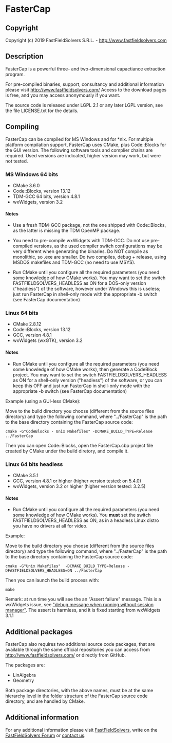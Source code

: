 # FasterCap

## Copyright

Copyright (c) 2019
FastFieldSolvers S.R.L. - http://www.fastfieldsolvers.com

## Description

FasterCap is a powerful three- and two-dimensional capactiance extraction program. 

For pre-compiled binaries, support, consultancy and additional information please visit http://www.fastfieldsolvers.com/
Access to the download pages is free, and you may access anonymously if you want.

The source code is released under LGPL 2.1 or any later LGPL version, see the file LICENSE.txt for the details.

## Compiling

FasterCap can be compiled for MS Windows and for *nix. For multiple platform compilation support, FasterCap uses CMake, plus Code::Blocks for the GUI version.
The following software tools and complier chains are required. Used versions are indicated, higher version may work, but were not tested.

###  MS Windows 64 bits

- CMake 3.6.0
- Code::Blocks, version 13.12
- TDM-GCC 64 bits, version 4.8.1
- wxWidgets, version 3.2

#### Notes

- Use a fresh TDM-GCC package, not the one shipped with Code::Blocks, as the latter is missing the TDM OpenMP package.
      
- You need to pre-compile wxWidgets with TDM-GCC. Do not use pre-compiled versions, as the used compiler switch configurations may be very different when generating the binaries. Do NOT compile as monolithic, so .exe are smaller. Do two compiles, debug + release, using MSDOS makefiles and TDM-GCC (no need to use MSYS).

- Run CMake until you configure all the required parameters (you need some knowledge of how CMake works). You may want to set the switch FASTFIELDSOLVERS_HEADLESS as ON for a DOS-only version ("headless") of the software, however under Windows this is useless; just run FasterCap in shell-only mode with the appropriate -b switch (see FasterCap documentation)

###  Linux 64 bits

- CMake 2.8.12
- Code::Blocks, version 13.12
- GCC, version 4.8.1
- wxWidgets (wxGTK), version 3.2

#### Notes

- Run CMake until you configure all the required parameters (you need some knowledge of how CMake works), then generate a CodeBlock project. You may want to set the switch FASTFIELDSOLVERS_HEADLESS as ON for a shell-only version ("headless") of the software, or you can keep this OFF and just run FasterCap in shell-only mode with the appropriate -b switch (see FasterCap documentation)

Example (using a GUI-less CMake):

Move to the build directory you choose (different from the source files directory) and type the following command, where "../FasterCap" is the path to the base directory containing the FasterCap source code:
    
`cmake -G"CodeBlocks - Unix Makefiles" -DCMAKE_BUILD_TYPE=Release ../FasterCap`

Then you can open Code::Blocks, open the FasterCap.cbp project file created by CMake under the build diretory, and compile it.

###  Linux 64 bits headless

- CMake 3.5.1
- GCC, version 4.8.1 or higher (higher version tested: on 5.4.0)
- wxWidgets, version 3.2 or higher (higher version tested: 3.2.5)

#### Notes

- Run CMake until you configure all the required parameters (you need some knowledge of how CMake works). You **must** set the switch FASTFIELDSOLVERS_HEADLESS as ON, as in a headless Linux distro you have no drivers at all for video.

Example: 

Move to the build directory you choose (different from the source files directory) and type the following command, where "../FasterCap" is the path to the base directory containing the FasterCap source code:
    
`cmake -G"Unix Makefiles"  -DCMAKE_BUILD_TYPE=Release -DFASTFIELDSOLVERS_HEADLESS=ON ../FasterCap`

Then you can launch the build process with:
    
`make`
  
Remark: at run time you will see the an "Assert failure" message. This is a wxWidgets issue, see ["debug message when running without session manager"](http://trac.wxwidgets.org/ticket/16024).
The assert is harmless, and it is fixed starting from wxWidgets 3.1.1

## Additional packages

FasterCap also requires two additional source code packages, that are available through the same official repositories you can access from http://www.fastfieldsolvers.com/ or directly from GitHub.

The packages are:

- LinAlgebra
- Geometry

Both package directories, with the above names, must be at the same hierarchy level in the folder structure of the FasterCap source code directory, and are handled by CMake.

## Additional information

For any additional information please visit [FastFieldSolvers](https://www.fastfieldsolvers.com/), write on the [FastFieldSolvers Forum](https://www.fastfieldsolvers.com/forum) or [contact us](https://www.fastfieldsolvers.com/contact.htm).


